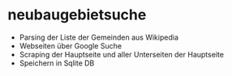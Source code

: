 # neubaugebietsuche

- Parsing der Liste der Gemeinden aus Wikipedia 
- Webseiten über Google Suche 
- Scraping der Hauptseite und aller Unterseiten der Hauptseite 
- Speichern in Sqlite DB
